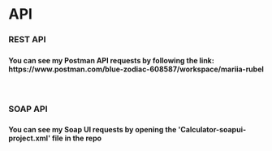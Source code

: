 # API

<h3> REST API <h3/>
<h4> You can see my Postman API requests by following the link:
https://www.postman.com/blue-zodiac-608587/workspace/mariia-rubel <h4/>


<br>

<h3> SOAP API <h3/>
<h4> You can see my Soap UI requests by opening the 'Calculator-soapui-project.xml' file in the repo <h4/>
